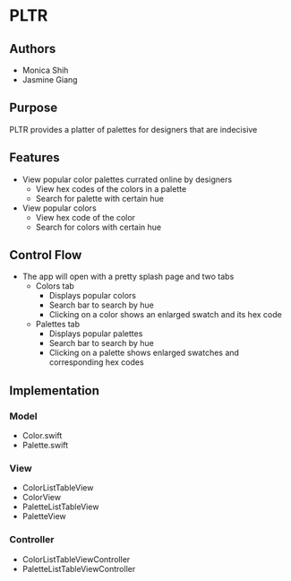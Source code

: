 # PLTR

## Authors
- Monica Shih
- Jasmine Giang

## Purpose
PLTR provides a platter of palettes for designers that are indecisive

## Features
- View popular color palettes currated online by designers
  - View hex codes of the colors in a palette
  - Search for palette with certain hue
- View popular colors
  - View hex code of the color
  - Search for colors with certain hue

## Control Flow
- The app will open with a pretty splash page and two tabs
  - Colors tab
    - Displays popular colors
    - Search bar to search by hue
    - Clicking on a color shows an enlarged swatch and its hex code
  - Palettes tab
    - Displays popular palettes
    - Search bar to search by hue
    - Clicking on a palette shows enlarged swatches and corresponding hex codes

## Implementation
### Model
  - Color.swift
  - Palette.swift

### View
  - ColorListTableView
  - ColorView
  - PaletteListTableView
  - PaletteView

### Controller
  - ColorListTableViewController
  - PaletteListTableViewController


